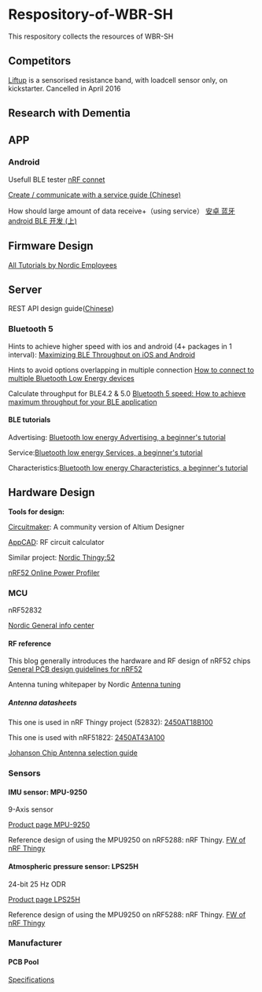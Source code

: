 
# Respository-of-WBR-SH
This respository collects the resources of WBR-SH 


## Competitors 
[Liftup](https://www.kickstarter.com/projects/getliftup/liftup-a-modern-resistance-band-that-tracks-your-w/description)
is a sensorised resistance band, with loadcell sensor only, on kickstarter. Cancelled in April 2016

## Research with Dementia


## APP

### Android
Usefull BLE tester [nRF connet](https://play.google.com/store/apps/details?id=no.nordicsemi.android.mcp&hl=en_GB)

[Create / communicate with a service guide (Chinese)](http://blog.csdn.net/javazejian/article/details/52709857)

How should large amount of data receive+（using service） [安卓 蓝牙 android BLE 开发 (上)](http://www.jianshu.com/p/c7bb4e8f9fe6)

## Firmware Design

[All Tutorials by Nordic Employees](https://devzone.nordicsemi.com/tutorials/)

## Server
REST API design guide([Chinese](http://www.ruanyifeng.com/blog/2014/05/restful_api.html))

### Bluetooth 5

Hints to achieve higher speed with ios and android (4+ packages in 1 interval):
[Maximizing BLE Throughput on iOS and Android](https://punchthrough.com/blog/posts/maximizing-ble-throughput-on-ios-and-android)

Hints to avoid options overlapping in multiple connection 
[How to connect to multiple Bluetooth Low Energy devices](https://stackoverflow.com/questions/21237093/android-4-3-how-to-connect-to-multiple-bluetooth-low-energy-devices)

Calculate throughput for BLE4.2 & 5.0 [Bluetooth 5 speed: How to achieve maximum throughput for your BLE application](http://www.novelbits.io/bluetooth-5-speed-maximum-throughput/)

#### BLE tutorials

Advertising: [Bluetooth low energy Advertising, a beginner's tutorial](https://devzone.nordicsemi.com/tutorials/5/)

Service:[Bluetooth low energy Services, a beginner's tutorial](https://devzone.nordicsemi.com/tutorials/8/)

Characteristics:[Bluetooth low energy Characteristics, a beginner's tutorial](https://devzone.nordicsemi.com/tutorials/17/)


## Hardware Design

**Tools for design:**

[Circuitmaker](https://circuitmaker.com/): A community version of Altium Designer

[AppCAD](http://www.hp.woodshot.com/): RF circuit calculator

Similar project: [Nordic Thingy:52](https://www.nordicsemi.com/eng/Products/Nordic-Thingy-52)

[nRF52 Online Power Profiler](https://devzone.nordicsemi.com/power/)


### MCU 
nRF52832

[Nordic General info center](https://infocenter.nordicsemi.com/index.jsp)

#### RF reference
This blog generally introduces the hardware and RF design of nRF52 chips
[General PCB design guidelines for nRF52](https://devzone.nordicsemi.com/blogs/870/general-pcb-design-guidelines-for-nrf52/)

Antenna tuning whitepaper by Nordic 
[Antenna tuning](http://infocenter.nordicsemi.com/pdf/nwp_017.pdf)

##### Antenna datasheets

This one is used in nRF Thingy project (52832):
[2450AT18B100](https://www.johansontechnology.com/datasheets/antennas/2450AT18B100.pdf)

This one is used with nRF51822:
[2450AT43A100](https://www.johansontechnology.com/datasheets/antennas/2450AT43A100.pdf)

[Johanson Chip Antenna selection guide](https://www.johansontechnology.com/downloads/chip-antenna-selection-guide.pdf)

### Sensors
#### IMU sensor: MPU-9250
9-Axis sensor

[Product page MPU-9250](https://www.invensense.com/products/motion-tracking/9-axis/mpu-9250/)

Reference design of using the MPU9250 on nRF5288: nRF Thingy.
[FW of nRF Thingy](https://github.com/NordicSemiconductor/Nordic-Thingy52-FW)

#### Atmospheric pressure sensor: LPS25H
24-bit 25 Hz ODR

[Product page LPS25H](http://www.st.com/en/mems-and-sensors/lps25h.html)

Reference design of using the MPU9250 on nRF5288: nRF Thingy.
[FW of nRF Thingy](https://github.com/NordicSemiconductor/Nordic-Thingy52-FW)

### Manufacturer

#### PCB Pool
[Specifications](http://www.pcb-specification.com/uk)
